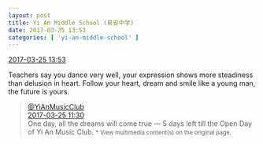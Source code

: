 ```yaml
---
layout: post
title: Yi An Middle School (易安中学)
date: 2017-03-25 13:53
categories: [ 'yi-an-middle-school' ]
---
```


<div class="weibo-info">
  <a href="http://weibo.com/6074218720/EBq7pC7QW">2017-03-25 13:53</a>
</div>

Teachers say you dance very well, your expression shows more steadiness than delusion in heart. Follow your heart, dream and smile like a young man, the future is yours.

<!-- more -->

> <div class="weibo-post-name">
>   <a href="http://weibo.com/u/6094546964">@YiAnMusicClub</a>
> </div>
> <div class="weibo-info">
>   <a href="http://weibo.com/6094546964/EBpb1ws4d">2017-03-25 11:30</a>
> </div>
> One day, all the dreams will come true — 5 days left till the Open Day of Yi An Music Club.  
> <small>* View multimedia content(s) on the original page.</small>
